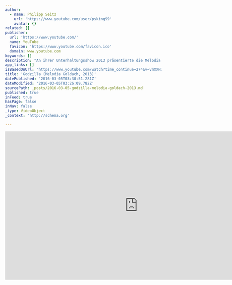 ```yaml
---
author:
  - name: Philipp Seitz
    url: 'https://www.youtube.com/user/psking99'
    avatar: {}
related: []
publisher:
  url: 'https://www.youtube.com/'
  name: YouTube
  favicon: 'https://www.youtube.com/favicon.ico'
  domain: www.youtube.com
keywords: []
description: "An ihrer Unterhaltungsshow 2013 präsentierte die Melodia Goldach das gigantische Werk 'Godzilla'. Die atemberaubende Musik und die vielen Effekte wurden vom Filmteam Hoppel-Pictures Entertainment eingefangen."
app_links: []
isBasedOnUrl: 'https://www.youtube.com/watch?time_continue=274&v=vmXXH3pIxXo'
title: 'Godzilla (Melodia Goldach, 2013)'
datePublished: '2016-03-05T03:30:51.281Z'
dateModified: '2016-03-05T03:26:09.782Z'
sourcePath: _posts/2016-03-05-godzilla-melodia-goldach-2013.md
published: true
inFeed: true
hasPage: false
inNav: false
_type: VideoObject
_context: 'http://schema.org'

---
```

<iframe src="https://cdn.embedly.com/widgets/media.html?src=https%3A%2F%2Fwww.youtube.com%2Fembed%2FvmXXH3pIxXo%3Ffeature%3Doembed&amp;url=https%3A%2F%2Fwww.youtube.com%2Fwatch%3Ftime_continue%3D274%26v%3DvmXXH3pIxXo&amp;image=https%3A%2F%2Fi.ytimg.com%2Fvi%2FvmXXH3pIxXo%2Fhqdefault.jpg&amp;key=b7d04c9b404c499eba89ee7072e1c4f7&amp;type=text%2Fhtml&amp;schema=youtube" width="854" height="480" scrolling="no" frameborder="0" allowfullscreen="allowfullscreen" style=""></iframe>